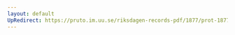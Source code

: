 ```yaml
---
layout: default
UpRedirect: https://pruto.im.uu.se/riksdagen-records-pdf/1877/prot-1877--ak--061/prot-1877--ak--061_041.pdf
---
```

